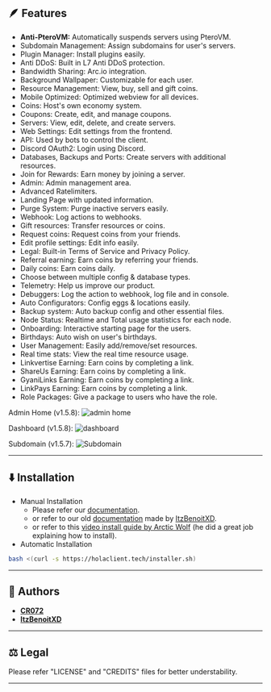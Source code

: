 

## 🪶 Features
- **Anti-PteroVM:** Automatically suspends servers using PteroVM.
- Subdomain Management: Assign subdomains for user's servers.
- Plugin Manager: Install plugins easily.
- Anti DDoS: Built in L7 Anti DDoS protection.
- Bandwidth Sharing: Arc.io integration.
- Background Wallpaper: Customizable for each user.
- Resource Management: View, buy, sell and gift coins.
- Mobile Optimized: Optimized webview for all devices.
- Coins: Host's own economy system.
- Coupons: Create, edit, and manage coupons.
- Servers: View, edit, delete, and create servers.
- Web Settings: Edit settings from the frontend.
- API: Used by bots to control the client.
- Discord OAuth2: Login using Discord.
- Databases, Backups and Ports: Create servers with additional resources.
- Join for Rewards: Earn money by joining a server.
- Admin: Admin management area.
- Advanced Ratelimiters.
- Landing Page with updated information.
- Purge System: Purge inactive servers easily.
- Webhook: Log actions to webhooks.
- Gift resources: Transfer resources or coins.
- Request coins: Request coins from your friends.
- Edit profile settings: Edit info easily.
- Legal: Built-in Terms of Service and Privacy Policy.
- Referral earning: Earn coins by referring your friends.
- Daily coins: Earn coins daily.
- Choose between multiple config & database types.
- Telemetry: Help us improve our product.
- Debuggers: Log the action to webhook, log file and in console.
- Auto Configurators: Config eggs & locations easily.
- Backup system: Auto backup config and other essential files.
- Node Status: Realtime and Total usage statistics for each node.
- Onboarding: Interactive starting page for the users.
- Birthdays: Auto wish on user's birthdays.
- User Management: Easily add/remove/set resources.
- Real time stats: View the real time resource usage.
- Linkvertise Earning: Earn coins by completing a link.
- ShareUs Earning: Earn coins by completing a link.
- GyaniLinks Earning: Earn coins by completing a link.
- LinkPays Earning: Earn coins by completing a link.
- Role Packages: Give a package to users who have the role.


Admin Home (v1.5.8):
![admin home](https://media.discordapp.net/attachments/1108054221456146534/1150167629726765126/image.png)

Dashboard (v1.5.8):
![dashboard](https://media.discordapp.net/attachments/1108054221456146534/1150167633472258099/image.png)

Subdomain (v1.5.7):
![Subdomain](https://github.com/HolaClient/HolaClient/assets/102372274/6db15761-a9a5-4c69-95d8-df6020696b37)

---

## ⬇️ Installation
* Manual Installation
   - Please refer our [documentation](https://holaclient.tech/docs).
   - or refer to our old [documentation](https://old-docs.holaclient.tech) made by [ItzBenoitXD](https://github.com/ItzBenoitXD).
   - or refer to this [video install guide by Arctic Wolf](https://youtu.be/V4FnFKL3nGw) (he did a great job explaining how to install).
* Automatic Installation
```bash
bash <(curl -s https://holaclient.tech/installer.sh)
```

---

## 📝 Authors
- [**CR072**](https://github.com/CR072)
- [**ItzBenoitXD**](https://github.com/ItzBenoitXD)

---

## ⚖️  Legal
Please refer "LICENSE" and "CREDITS" files for better understability.

---

